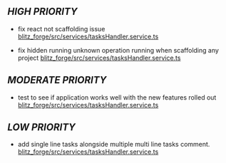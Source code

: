 ## ***HIGH PRIORITY***

+ fix react not scaffolding issue   [blitz_forge/src/services/tasksHandler.service.ts](blitz_forge/src/services/tasksHandler.service.ts)

+ fix hidden running unknown operation running when scaffolding any project   [blitz_forge/src/services/tasksHandler.service.ts](blitz_forge/src/services/tasksHandler.service.ts)

## ***MODERATE PRIORITY***

+ test to see if application works well with the new features rolled out   [blitz_forge/src/services/tasksHandler.service.ts](blitz_forge/src/services/tasksHandler.service.ts)

## ***LOW PRIORITY***

+ add single line tasks alongside multiple multi line tasks comment.   [blitz_forge/src/services/tasksHandler.service.ts](blitz_forge/src/services/tasksHandler.service.ts)

